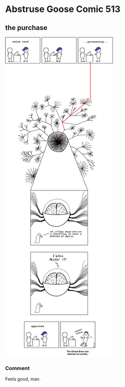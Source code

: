 # Abstruse Goose Comic 513
## the purchase

![image](comics/the_beast_awakens.png)
### Comment
Feels good, man.
